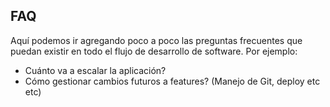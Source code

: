 ## FAQ
Aquí podemos ir agregando poco a poco las preguntas frecuentes que puedan existir en todo el flujo de desarrollo de software.
Por ejemplo:
* Cuánto va a escalar la aplicación?
* Cómo gestionar cambios futuros a features? (Manejo de Git, deploy etc etc)

